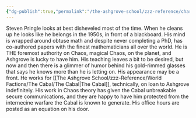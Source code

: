```yaml
---
{"dg-publish":true,"permalink":"/the-ashgrove-school/zzz-reference/characters/masters/steven-pringle/"}
---
```


Steven Pringle looks at best disheveled most of the time. When he cleans up he looks like he belongs in the 1950s, in front of a blackboard. His mind is wrapped around obtuse math and despite never completing a PhD, has co-authored papers with the finest mathematicians all over the world. He is THE foremost authority on Chaos, magical Chaos, on the planet, and Ashgrove is lucky to have him. His teaching leaves a bit to be desired, but now and then there is a glimmer of humor behind his gold-rimmed glasses that says he knows more than he is letting on. His appearance may be a front. He works for [[The Ashgrove School/zzz-Reference/World Factions/The Cabal/The Cabal\|The Cabal]], technically, on loan to Ashgrove indefinitely. His work in Chaos theory has given the Cabal unbreakable secure communications, and they are happy to have him protected from the internecine warfare the Cabal is known to generate. His office hours are posted as an equation on his door.
